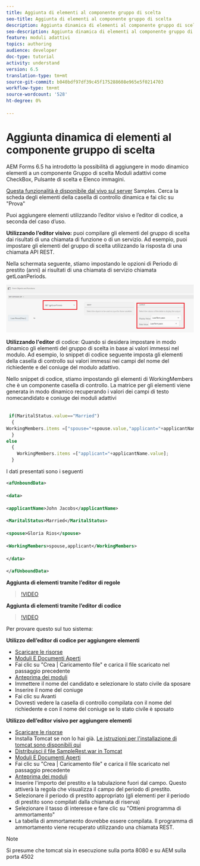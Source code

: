 ```yaml
---
title: Aggiunta di elementi al componente gruppo di scelta
seo-title: Aggiunta di elementi al componente gruppo di scelta
description: Aggiunta dinamica di elementi al componente gruppo di scelta
seo-description: Aggiunta dinamica di elementi al componente gruppo di scelta
feature: moduli adattivi
topics: authoring
audience: developer
doc-type: tutorial
activity: understand
version: 6.5
translation-type: tm+mt
source-git-commit: b040bdf97df39c45f175288608e965e5f0214703
workflow-type: tm+mt
source-wordcount: '528'
ht-degree: 0%

---
```




# Aggiunta dinamica di elementi al componente gruppo di scelta

AEM Forms 6.5 ha introdotto la possibilità di aggiungere in modo dinamico elementi a un componente Gruppo di scelta Moduli adattivi come CheckBox, Pulsante di scelta e Elenco immagini.

[Questa funzionalità è disponibile dal vivo sul server](https://forms.enablementadobe.com/content/samples/samples.html?query=0) Samples. Cerca la scheda degli elementi della casella di controllo dinamica e fai clic su &quot;Prova&quot;


Puoi aggiungere elementi utilizzando l’editor visivo e l’editor di codice, a seconda del caso d’uso.

**Utilizzando l’editor visivo:** puoi compilare gli elementi del gruppo di scelta dai risultati di una chiamata di funzione o di un servizio. Ad esempio, puoi impostare gli elementi del gruppo di scelta utilizzando la risposta di una chiamata API REST.

Nella schermata seguente, stiamo impostando le opzioni di Periodo di prestito (anni) ai risultati di una chiamata di servizio chiamata getLoanPeriods.

![Editor regola](assets/ruleeditor.png)

**Utilizzando l&#39;editor** di codice: Quando si desidera impostare in modo dinamico gli elementi del gruppo di scelta in base ai valori immessi nel modulo. Ad esempio, lo snippet di codice seguente imposta gli elementi della casella di controllo sui valori immessi nei campi del nome del richiedente e del coniuge del modulo adattivo.

Nello snippet di codice, stiamo impostando gli elementi di WorkingMembers che è un componente casella di controllo. La matrice per gli elementi viene generata in modo dinamico recuperando i valori dei campi di testo nomecandidato e coniuge dei moduli adattivi

```javascript
 
 if(MaritalStatus.value=="Married")
  {
WorkingMembers.items =["spouse="+spouse.value,"applicant="+applicantName.value];
  }
else
  {
    WorkingMembers.items =["applicant="+applicantName.value];
  }
```

I dati presentati sono i seguenti

```xml
<afUnboundData>

<data>

<applicantName>John Jacobs</applicantName>

<MaritalStatus>Married</MaritalStatus>

<spouse>Gloria Rios</spouse>

<WorkingMembers>spouse,applicant</WorkingMembers>

</data>

</afUnboundData>
```

**Aggiunta di elementi tramite l’editor di regole**

>[!VIDEO](https://video.tv.adobe.com/v/26847?quality=12&learn=on)

**Aggiunta di elementi tramite l’editor di codice**

>[!VIDEO](https://video.tv.adobe.com/v/26848?quality=12&learn=on)

Per provare questo sul tuo sistema:

**Utilizzo dell’editor di codice per aggiungere elementi**

* [Scaricare le risorse](assets/usingthecodeeditor.zip)
* [Moduli E Documenti Aperti](http://localhost:4502/aem/forms.html/content/dam/formsanddocuments)
* Fai clic su &quot;Crea | Caricamento file&quot; e carica il file scaricato nel passaggio precedente
* [Anteprima dei moduli](http://localhost:4502/content/dam/formsanddocuments/simpleform/jcr:content?wcmmode=disabled)
* Immettere il nome del candidato e selezionare lo stato civile da sposare
* Inserire il nome del coniuge
* Fai clic su Avanti
* Dovresti vedere la casella di controllo compilata con il nome del richiedente e con il nome del coniuge se lo stato civile è sposato

**Utilizzo dell’editor visivo per aggiungere elementi**

* [Scaricare le risorse](assets/usingthevisualeditor.zip)
* Installa Tomcat se non lo hai già. [Le istruzioni per l&#39;installazione di tomcat sono disponibili qui](https://docs.adobe.com/content/help/en/experience-manager-learn/forms/ic-print-channel-tutorial/introduction.html)
* [Distribuisci il file SampleRest.war in Tomcat](https://forms.enablementadobe.com/content/DemoServerBundles/SampleRest.war)
* [Moduli E Documenti Aperti](http://localhost:4502/aem/forms.html/content/dam/formsanddocuments)
* Fai clic su &quot;Crea | Caricamento file&quot; e carica il file scaricato nel passaggio precedente
* [Anteprima dei moduli](http://localhost:4502/content/dam/formsanddocuments/amortizationschedule/jcr:content?wcmmode=disabled)
* Inserire l&#39;importo del prestito e la tabulazione fuori dal campo. Questo attiverà la regola che visualizza il campo del periodo di prestito.
* Selezionare il periodo di prestito appropriato (gli elementi per il periodo di prestito sono compilati dalla chiamata di riserva)
* Selezionare il tasso di interesse e fare clic su &quot;Ottieni programma di ammortamento&quot;
* La tabella di ammortamento dovrebbe essere compilata. Il programma di ammortamento viene recuperato utilizzando una chiamata REST.

>[!NOTE]
> Si presume che tomcat sia in esecuzione sulla porta 8080 e su AEM sulla porta 4502
